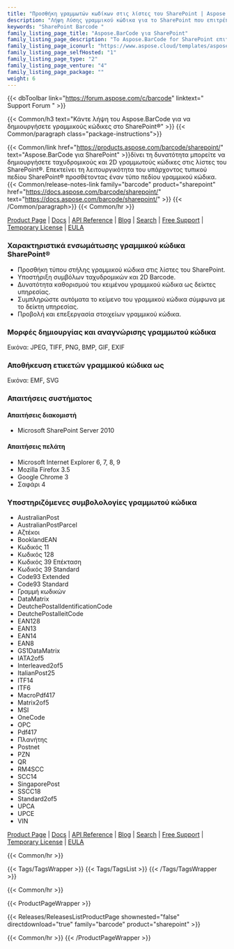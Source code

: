 ```yaml
---
title: "Προσθήκη γραμμωτών κωδίκων στις λίστες του SharePoint | Aspose.BarCode για SharePoint"
description: "Λήψη Λύσης γραμμικού κώδικα για το SharePoint που επιτρέπει την προσθήκη μεγάλου αριθμού γραμμικών, δισδιάστατων και ταχυδρομικών συμβόλων γραμμικού κώδικα στις λίστες του Microsoft SharePoint Foundation 2010 και του Microsoft Office SharePoint Server 2010 (MOSS)."
keywords: "SharePoint Barcode "
family_listing_page_title: "Aspose.BarCode για SharePoint"
family_listing_page_description: "Το Aspose.BarCode for SharePoint επιτρέπει την προσθήκη μεγάλου αριθμού γραμμικών, 2D και ταχυδρομικών συμβόλων γραμμικού κώδικα στις λίστες του Microsoft SharePoint Foundation 2010 και του Microsoft Office SharePoint Server 2010 (MOSS). Μπορείτε να προσθέσετε γραμμωτούς κώδικες σε οποιαδήποτε λίστα καθορίζοντας κείμενο κώδικα και συμβολολογία."
family_listing_page_iconurl: "https://www.aspose.cloud/templates/aspose/App_Themes/V3/images/barcode/272x272/aspose_barcode-for-sharepoint-min.png"
family_listing_page_selfHosted: "1"
family_listing_page_type: "2"
family_listing_page_venture: "4"
family_listing_page_package: ""
weight: 6
---
```


{{< dbToolbar link="https://forum.aspose.com/c/barcode" linktext=" Support Forum " >}}

{{< Common/h3 text="Κάντε λήψη του Aspose.BarCode για να δημιουργήσετε γραμμικούς κώδικες στο SharePoint®"  >}}
{{< Common/paragraph class="package-instructions">}}

{{< Common/link href="https://products.aspose.com/barcode/sharepoint/" text="Aspose.BarCode για SharePoint"  >}}δίνει τη δυνατότητα
μπορείτε να δημιουργήσετε ταχυδρομικούς και 2D γραμμωτούς κώδικες στις λίστες του SharePoint®. Επεκτείνει τη λειτουργικότητα του υπάρχοντος τυπικού πεδίου SharePoint® προσθέτοντας έναν τύπο πεδίου γραμμικού κώδικα.
{{< Common/release-notes-link family="barcode" product="sharepoint" href="https://docs.aspose.com/barcode/sharepoint/" text="https://docs.aspose.com/barcode/sharepoint/"  >}}
{{< /Common/paragraph>}}
{{< Common/hr >}}

[Product Page](https://products.aspose.com/barcode/sharepoint/) | [Docs](https://docs.aspose.com/barcode/sharepoint/) | [API Reference](https://reference.aspose.com/barcode/) | [Blog](https://blog.aspose.com/category/barcode/) | [Search](https://search.aspose.com/) | [Free Support](https://forum.aspose.com/c/barcode) | [Temporary License](https://purchase.aspose.com/temporary-license) | [EULA](https://about.aspose.com/legal/eula/)

### Χαρακτηριστικά ενσωμάτωσης γραμμικού κώδικα SharePoint®

- Προσθήκη τύπου στήλης γραμμικού κώδικα στις λίστες του SharePoint.
- Υποστήριξη συμβόλων ταχυδρομικών και 2D Barcode.
- Δυνατότητα καθορισμού του κειμένου γραμμικού κώδικα ως δείκτες υπηρεσίας.
- Συμπληρώστε αυτόματα το κείμενο του γραμμικού κώδικα σύμφωνα με το δείκτη υπηρεσίας.
- Προβολή και επεξεργασία στοιχείων γραμμικού κώδικα.

### Μορφές δημιουργίας και αναγνώρισης γραμμωτού κώδικα

Εικόνα: JPEG, TIFF, PNG, BMP, GIF, EXIF

### Αποθήκευση ετικετών γραμμικού κώδικα ως

Εικόνα: EMF, SVG

### Απαιτήσεις συστήματος

#### Απαιτήσεις διακομιστή

- Microsoft SharePoint Server 2010

#### Απαιτήσεις πελάτη

- Microsoft Internet Explorer 6, 7, 8, 9
- Mozilla Firefox 3.5
- Google Chrome 3
- Σαφάρι 4

### Υποστηριζόμενες συμβολολογίες γραμμωτού κώδικα

- AustralianPost
- AustralianPostParcel
- Αζτέκοι
- BooklandEAN
- Κωδικός 11
- Κωδικός 128
- Κωδικός 39 Επέκταση
- Κωδικός 39 Standard
- Code93 Extended
- Code93 Standard
- Γραμμή κωδικών
- DataMatrix
- DeutchePostalIdentificationCode
- DeutchePostalleitCode
- EAN128
- EAN13
- EAN14
- EAN8
- GS1DataMatrix
- IATA2of5
- Interleaved2of5
- ItalianPost25
- ITF14
- ITF6
- MacroPdf417
- Matrix2of5
- MSI
- OneCode
- OPC
- Pdf417
- Πλανήτης
- Postnet
- PZN
- QR
- RM4SCC
- SCC14
- SingaporePost
- SSCC18
- Standard2of5
- UPCA
- UPCE
- VIN

[Product Page](https://products.aspose.com/barcode/sharepoint/) | [Docs](https://docs.aspose.com/barcode/sharepoint/) | [API Reference](https://reference.aspose.com/barcode/) | [Blog](https://blog.aspose.com/category/barcode/) | [Search](https://search.aspose.com/) | [Free Support](https://forum.aspose.com/c/barcode) | [Temporary License](https://purchase.aspose.com/temporary-license) | [EULA](https://about.aspose.com/legal/eula/)

{{< Common/hr >}}

{{< Tags/TagsWrapper >}}
{{< Tags/TagsList >}}
{{< /Tags/TagsWrapper >}}

{{< Common/hr >}}

{{< ProductPageWrapper >}}

<!-- ReleasesListProductPage-->

{{< Releases/ReleasesListProductPage shownested="false"  directdownload="true" family="barcode" product="sharepoint" >}}

<!-- /ReleasesListProductPage-->

{{< Common/hr >}}
{{< /ProductPageWrapper >}}

